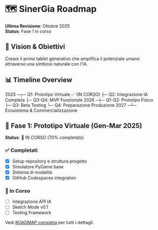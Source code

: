 # 🗺️ SinerGia Roadmap

**Ultima Revisione**: Ottobre 2025  
**Status**: Fase 1 in corso

## 🎯 Vision & Obiettivi

Creare il primo tablet generativo che amplifica il potenziale umano attraverso una simbiosi naturale con l'IA.

## 📊 Timeline Overview
2025 ─┬─ Q1: Prototipo Virtuale ✅ (IN CORSO)
├─ Q2: Integrazione IA Completa
├─ Q3-Q4: MVP Funzionale
2026 ─┼─ Q1-Q2: Prototipo Fisico
├─ Q3: Beta Testing
└─ Q4: Preparazione Produzione
2027 ─┴─ Ecosistema & Commercializzazione

## 🚀 Fase 1: Prototipo Virtuale (Gen-Mar 2025)

**Status**: 🔄 IN CORSO (70% completato)

### ✅ Completati
- [x] Setup repository e struttura progetto
- [x] Simulatore PyGame base
- [x] Sistema di modalità
- [x] GitHub Codespaces integration

### 🔄 In Corso
- [ ] Integrazione API IA
- [ ] Sketch Mode v0.1
- [ ] Testing Framework

Vedi [ROADMAP completa](docs/ROADMAP_DETAILED.md) per tutti i dettagli.

